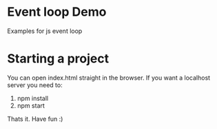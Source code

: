 # Event loop Demo
Examples for js event loop

# Starting a project
You can open index.html straight in the browser.
If you want a localhost server you need to:
1. npm install
2. npm start

Thats it. Have fun :)
